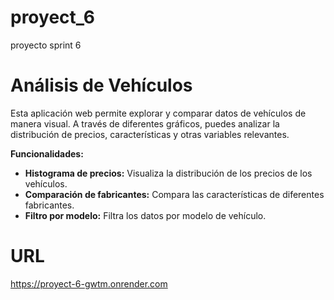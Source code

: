 # proyect_6
proyecto sprint 6

# Análisis de Vehículos

Esta aplicación web permite explorar y comparar datos de vehículos de manera visual. A través de diferentes gráficos, puedes analizar la distribución de precios, características y otras variables relevantes.

**Funcionalidades:**

* **Histograma de precios:** Visualiza la distribución de los precios de los vehículos.
* **Comparación de fabricantes:** Compara las características de diferentes fabricantes.
* **Filtro por modelo:** Filtra los datos por modelo de vehículo.

# URL 
https://proyect-6-gwtm.onrender.com
